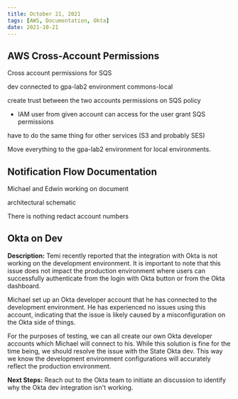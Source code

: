 ```yaml
---
title: October 21, 2021
tags: [AWS, Documentation, Okta]
date: 2021-10-21
---
```


## AWS Cross-Account Permissions

Cross account permissions for SQS

dev connected to gpa-lab2 environment
commons-local

create trust between the two accounts
permissions on SQS policy

- IAM user from given account can access
  for the user grant SQS permissions

have to do the same thing for other services (S3 and probably SES)

Move everything to the gpa-lab2 environment for local environments.

## Notification Flow Documentation

Michael and Edwin working on document

architectural schematic

There is nothing redact account numbers

## Okta on Dev

**Description:** Temi recently reported that the integration with Okta is not working on the development environment. It is important to note that this issue does not impact the production environment where users can successfully authenticate from the login with Okta button or from the Okta dashboard.

Michael set up an Okta developer account that he has connected to the development environment. He has experienced no issues using this account, indicating that the issue is likely caused by a misconfiguration on the Okta side of things.

For the purposes of testing, we can all create our own Okta developer accounts which Michael will connect to his. While this solution is fine for the time being, we should resolve the issue with the State Okta dev. This way we know the development environment configurations will accurately reflect the production environment.

**Next Steps:** Reach out to the Okta team to initiate an discussion to identify why the Okta dev integration isn't working.
